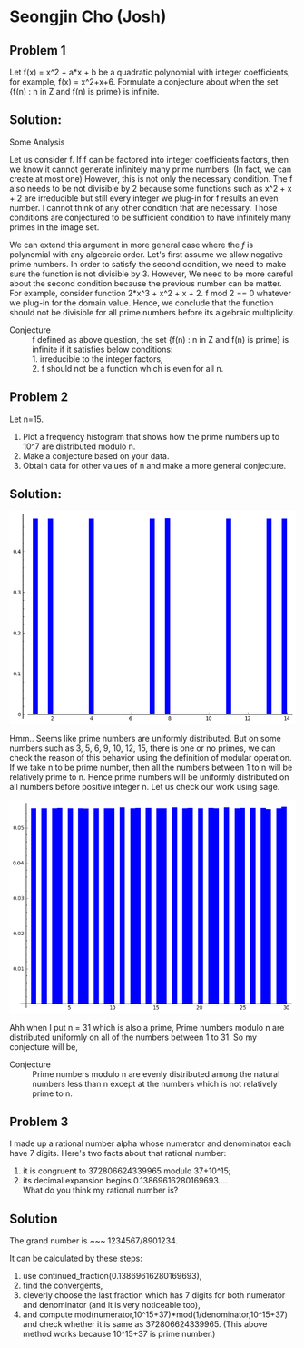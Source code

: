 Seongjin Cho (Josh)
===================



Problem 1
---------

Let f(x) = x^2 + a*x + b be a quadratic polynomial with integer 
coefficients, for example, f(x) = x^2+x+6. Formulate a conjecture 
about when the set {f(n) : n in Z and f(n) is prime} is infinite.

Solution:
---------

Some Analysis

Let us consider f. If f can be factored into integer coefficients 
factors, then we know it cannot generate infinitely many prime numbers. 
(In fact, we can create at most one) However, this is not only the 
necessary condition. The f also needs to be not divisible by 2 because
some functions such as x^2 + x + 2 are irreducible but still every integer
we plug-in for f results an even number. I cannot think of any other condition that are necessary. Those conditions are conjectured to be sufficient condition to have infinitely many primes in the image set.

We can extend this argument in more general case where the $f$ is polynomial with any algebraic order. Let's first assume we allow negative prime numbers. In order to satisfy the second condition, we need to make sure the function 
is not divisible by 3. However, We need to be more careful about the second condition because the previous number can be matter. For example, consider function 2*x^3 + x^2 + x + 2. f mod 2 == 0 whatever we plug-in for the domain value. Hence, we conclude that the function should not be divisible for all prime numbers before its algebraic multiplicity. 

<dl>
	<dt>Conjecture</dt>
	<dd>
	f defined as above question, the set {f(n) : n in Z and f(n) is prime} is infinite if it satisfies below conditions: <br />
	1. irreducible to the integer factors, <br />
	2. f should not be a function which is even for all n. 
	</dd>
</dl>



Problem 2
---------

Let n=15. <br />
1. Plot a frequency histogram that shows how the prime numbers up to 
10^7 are distributed modulo n. <br />
2. Make a conjecture based on your data. <br />
3. Obtain data for other values of n and make a more general conjecture. 

Solution:
---------

![Alt text](./feh_001840_000001_tmp_9p7rzv.png)

Hmm.. Seems like prime numbers are uniformly distributed. But on some numbers
such as 3, 5, 6, 9, 10, 12, 15, there is one or no primes, 
we can check the reason of this behavior using the definition of modular operation. 
If we take n to be prime number, then all the numbers between 1 to n 
will be relatively prime to n. Hence prime numbers will be uniformly 
distributed on all numbers before positive integer n. Let us check our 
work using sage.

![Alt text](./feh_008545_000001_tmp__7dtHj.png)

Ahh when I put n = 31 which is also a prime, Prime numbers modulo n
are distributed uniformly on all of the numbers between 1 to 31. So my
conjecture will be,

<dl>
	<dt>Conjecture</dt>
	<dd>
	Prime numbers modulo n are evenly distributed among the natural numbers less than n except at the numbers which is not relatively prime to n.
	</dd>
</dl>



Problem 3
---------

I made up a rational number alpha whose numerator and denominator each 
have 7 digits. Here's two facts about that rational number: <br />
1. it is congruent to 372806624339965 modulo 37+10^15; <br />
2. its decimal expansion begins 0.13869616280169693.... <br />
What do you think my rational number is?

Solution
--------

The grand number is ~~~ 1234567/8901234.

It can be calculated by these steps: <br />
1. use continued_fraction(0.13869616280169693), <br />
2. find the convergents, <br />
3. cleverly choose the last fraction which has 7 digits for both 
numerator and denominator (and it is very noticeable too), <br />
4. and compute mod(numerator,10^15+37)*mod(1/denominator,10^15+37) and 
check whether it is same as 372806624339965. (This above method 
works because 10^15+37 is prime number.)
